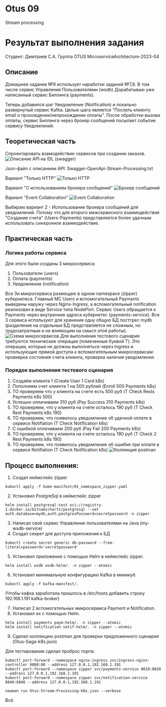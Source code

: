# Otus 09
Stream processing
# Результат выполнения задания
Студент: Дмитриев С.А. Группа OTUS MicroserviceArchitecture-2023-04

## Описание
Домашнее задание №9 использует наработки заданий №7,8.
В том числе сервис Управления Пользователями (wsdb)
Дорабатываю уже написанный сервис Биллинга (payments).

Теперь добавился шаг Уведомление (Notification) и локально развернутый сервис Kafka.
Целью шага является "Послать клиенту email о прохождении/непрохождении оплаты".
После обработки вызова оплаты, сервис Биллинга через брокер сообщений посылает событие сервису Уведомлений.

## Теоретическая часть
Спроектировать взамодействие сервисов при создании заказов.
![Описание API на IDL (swagger)](Swagger-Stream-Processing.png)

Json-файл с описанием API: Swagger-OpenApi-Stream-Processing.txt

Вариант "Только HTTP"
![Только HTTP](Pay-notif.png)

Вариант "С использованием брокера сообщений"
![Брокер сообщений](Pay-notif-kaf.png)

Вариант "Event Collaboration"
![Event Collaboration](Pay-ev-colab.png)

Выбираю вариант 2 - Использование брокера сообщений для уведомлений. Потому что для второго межсервисного взаимодействия "Создание счета" (Users-Payments) представляется более удачным использовать синхронное взаимодействие.

## Практическая часть

### Логика работы сервиса
Для этого были созданы 3 микросервиса:
1. Пользователи (users)
1. Оплата (payments)
3. Уведомление (notification)

Все 3и микросервиса размещаю в одном namespace (zipper) кубернетеса.
Главный МС Users и вспомогательный Paymants выведены наружу через Nginx-Ingress, а вспомогательный notification реализован в виде Service типа NodePort. Сервис Users обращается к Payments через внутренние адреса кубернетес (payments-service).
Все 3 сервиса используют для хранения одну общую БД постгрес mydb (разделение на отдельные БД представляется не сложным, но трудозатратным и не влияющим на смысл этой работы).
![Схема микросервисов](Stream-Processing-Schema.png)
Для выполнения тестового сценария требуются технические операции (помеченные буквой T). Это операции, которые не должны выполняться через Ingress и использующие прямой доступа к вспомогательным микросервисам: провкерка состояния счета клиента, проверка наличия уведомления. 

### Порядок выполнения тестового сценария
1. Создаём клиента 1 (Create User 1 Card k8s)
2. Пополняем счет клиента 1 на  500 рублей (Enroll 500 Payments k8s)
3. ТО проверяем что у клиента на счете есть 500 руб (T Check Rests Payments k8s 500)
4. Успешно оплачиваем 310 руб (Pay Success 310 Payments k8s)
5. ТО проверяем, что у клиента на счете осталось 190 руб (T Check Rest Payments k8s 190)
6. ТО проверяем, что появилось уведомление об удачной оплате в сервисе Notifiation (T Check Notification k8s)
7. С ошибкой оплачиваем 200 руб (Pay Fail 200 Payments k8s)
8. ТО проверяем, что у клиента на счете осталось 190 руб (T Check 2 Rest Payments k8s 190)
9. ТО проверяем, что появилось уведомление об ошибке при  оплате в сервисе Notifiation (T Check Notification k8s)
![Коллекция postman](Postman-Stream.png)

## Процесс выполнения:
1. Создал неймспейс zipper
```shell
kubectl apply -f kube-manifest/01_namespace_zipper.yaml
```
2. Установил PostgreSql в неймспейс zipper
```shell
helm install postgresql-test oci://registry-1.docker.io/bitnamicharts/postgresql --set auth.database=mydb,auth.postgresPassword=secretpassword -n zipper
```
3. Написал свой сервис Управление пользователями на Java (my-wsdb-service)
4. Создал секрет для доступа приложения к БД
```shell
kubectl create secret generic db-password --from-literal=password='secretpassword'
```
5. Установил приложение с помощью Helm в неймспейс zipper.
```shell
helm install wsdb wsdb-helm/. -n zipper --atomic
```
6. Установил минимальную конфигурацию Kafka в миникуб.
``` shell
kubectl apply -f kafka-manifest/.
```
(Чтобы кафка заработала пришлось в /etc/hosts добавить строку 192.168.1.191   kafka-broker)

7. Написал 2 вспомогательных микросервиса Payment и Notification.
8. Установил их с помощью Helm.
```shell
helm install payments paym-helm/. -n zipper --atomic
helm install notification notif-helm/. -n zipper --atomic
```
9. Сделал коллекцию postman для проверки предложенного сценария (Otus-Saga-k8s.json)

Для тестирования сделал проброс порта:
```shell
kubectl port-forward --namespace nginx-ingress svc/ingress-nginx-controller 8080:80 --address 127.0.0.1,192.168.1.191
kubectl port-forward --namespace zipper svc/payments-service 8010:8010 --address 127.0.0.1,192.168.1.191
kubectl port-forward --namespace zipper svc/notification-service 8040:8040 --address 127.0.0.1,192.168.1.191
```
```shell
newman run Otus-Stream-Processing-k8s.json --verbose
```

Всё.
